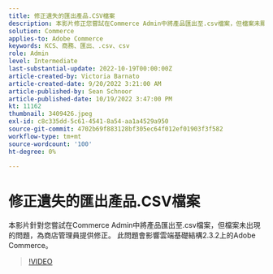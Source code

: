```yaml
---
title: 修正遺失的匯出產品.CSV檔案
description: 本影片修正您嘗試在Commerce Admin中將產品匯出至.csv檔案，但檔案未顯示的問題。 此問題會影響Cloud Infrastructure 2.3.2上的Adobe Commerce。此影片的對象為誰？  — 商店管理員4。
solution: Commerce
applies-to: Adobe Commerce
keywords: KCS、商務、匯出、.csv、csv
role: Admin
level: Intermediate
last-substantial-update: 2022-10-19T00:00:00Z
article-created-by: Victoria Barnato
article-created-date: 9/20/2022 3:21:00 AM
article-published-by: Sean Schnoor
article-published-date: 10/19/2022 3:47:00 PM
kt: 11162
thumbnail: 3409426.jpeg
exl-id: c8c335dd-5c61-4541-8a54-aa1a4529a950
source-git-commit: 4702b69f883128bf305ec64f012ef01903f3f582
workflow-type: tm+mt
source-wordcount: '100'
ht-degree: 0%

---
```


# 修正遺失的匯出產品.CSV檔案

本影片針對您嘗試在Commerce Admin中將產品匯出至.csv檔案，但檔案未出現的問題，為商店管理員提供修正。 此問題會影響雲端基礎結構2.3.2上的Adobe Commerce。


>[!VIDEO](https://video.tv.adobe.com/v/3409426/?quality=12&learn=on)

